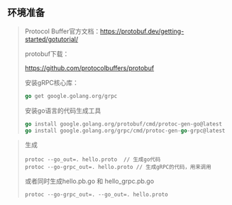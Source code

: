 ## 环境准备

> Protocol Buffer官方文档：https://protobuf.dev/getting-started/gotutorial/
>
> protobuf下载：
>
> https://github.com/protocolbuffers/protobuf
>
> 安装gRPC核心库：
>
> ```go
> go get google.golang.org/grpc
> ```
>
> 安装go语言的代码生成工具
>
> ```go
> go install google.golang.org/protobuf/cmd/protoc-gen-go@latest
> go install google.golang.org/grpc/cmd/protoc-gen-go-grpc@latest
> ```




> 生成
>
> ```
> protoc --go_out=. hello.proto  // 生成go代码
> protoc --go-grpc_out=. hello.proto // 生成gRPC的代码，用来调用
> ```
>
> 或者同时生成hello.pb.go 和 hello_grpc.pb.go
>
> ```
> protoc --go-grpc_out=. --go_out=. hello.proto
> ```
>
> 




